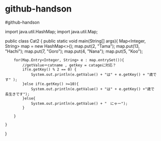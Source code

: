 # github-handson
#github-handson

import java.util.HashMap;
import java.util.Map;


public class Cat2 {
    public static void main(String[] args){
        Map<Integer, String> map = new HashMap<>();
        map.put(2, "Tama");
        map.put(13, "Hachi");
        map.put(7, "Goro");
        map.put(4, "Nana");
        map.put(5, "Koo");

        for(Map.Entry<Integer, String> e : map.entrySet()){
            //getValue＝catname , getkey = catageに対応？
            if(e.getKey() % 2 == 0) {
                System.out.println(e.getValue() + "は" + e.getKey() + "歳です" );
            }else if(e.getKey() >=10){
                System.out.println(e.getValue() + "は" + e.getKey() +"歳で長生きです");
            }else{
                System.out.println(e.getValue() + "　にゃー");
            }

        }

    }

}
